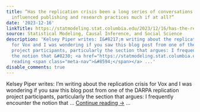 ```yaml
---
title: “Has the replication crisis been a long series of conversations that haven’t
  influenced publishing and research practices much if at all?”
date: '2023-12-16'
linkTitle: https://statmodeling.stat.columbia.edu/2023/12/16/has-the-replication-crisis-been-a-long-series-of-conversations-that-havent-influenced-publishing-and-research-practices-much-if-at-all/
source: Statistical Modeling, Causal Inference, and Social Science
description: 'Kelsey Piper writes: I&#8217;m writing about the replication crisis
  for Vox and I was wondering if you saw this blog post from one of the DARPA replication
  project participants, particularly the section that argues: I frequently encounter
  the notion that &#8230; <a href="https://statmodeling.stat.columbia.edu/2023/12/16/has-the-replication-crisis-been-a-long-series-of-conversations-that-havent-influenced-publishing-and-research-practices-much-if-at-all/">Continue
  reading <span class="meta-nav">&#8594;</span></a> ...'
disable_comments: true
---
```

Kelsey Piper writes: I&#8217;m writing about the replication crisis for Vox and I was wondering if you saw this blog post from one of the DARPA replication project participants, particularly the section that argues: I frequently encounter the notion that &#8230; <a href="https://statmodeling.stat.columbia.edu/2023/12/16/has-the-replication-crisis-been-a-long-series-of-conversations-that-havent-influenced-publishing-and-research-practices-much-if-at-all/">Continue reading <span class="meta-nav">&#8594;</span></a> ...